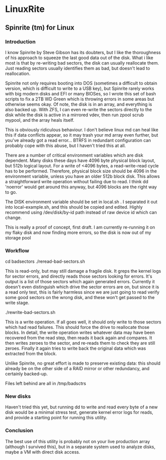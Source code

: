 # LinuxRite

## Spinrite (tm) for Linux

### Introduction

I know Spinrite by Steve Gibson has its doubters, but I like the thoroughness of his approach to squeeze the last good data out of the disk. What i like most is that by re-writing bad sectors, the disk can usually reallocate them. Just reading sectors usually identifies them as bad, but doesn't lead to reallocation.

Spinrite not only requires booting into DOS (sometimes a difficult to obtain version, which is difficult to write to a USB key), but Spinrite rarely works with big modern disks and EFI or many BIOSes, so I wrote this set of bash scripts to fix a 2TB WD Green which is throwing errors in some areas but otherwise seems okay. Of note, the disk is in an array, and everything is also backed up. With ZFS, I can even re-write the sectors directly to the disk while the disk is active in a mirrored vdev, then run zpool scrub mypool, and the array heals itself.

This is obviously ridiculous behaviour. I don't believe linux md can heal like this if data conflicts appear, so it may trash your md array even further, but you've already got a read error... BTRFS in redundant configuration can probably cope with this abuse, but I haven't tried this at all.

There are a number of critical environment variables which are disk dependent. Many disks these days have 4096 byte physical block layout, but 512b logical layout. For a write of <4096 bytes, a read-write-read cycle has to be performed. Therefore, physical block size should be 4096 in the environment variable, unless you have an older 512b block disk. This allows a straightforward write operation without failing due to read. I think dd 'noerror' would get around this anyway, but 4096 blocks are the right way to go.

The DISK environment variable should be set in local.sh . I separated it out into local-example.sh, and this should be copied and edited. Highly recommend using /dev/disk/by-id path instead of raw device id which can change.

This is really a proof of concept, first draft. I am currently re-running it on my flaky disk and now finding more errors, so the disk is now out of my storage pool

### Workflow

cd badsectors
./reread-bad-sectors.sh

This is read-only, but may still damage a fragile disk. It greps the kernel logs for sector errors, and directly reads those sectors looking for errors. It's output is a list of those sectors which again generated errors. Currently it doesn't even distinguish which drive the sector errors are on, but since it is a read only test, this is fairly harmless since we are just going to read verify some good sectors on the wrong disk, and these won't get passed to the write stage.

./rewrite-bad-sectors.sh

This is a write operation. If all goes well, it should only write to those sectors which had read failures. This should force the drive to reallocate those blocks.
In detail, the write operation writes whatever data may have been recovered from the read step, then reads it back again and compares. It then writes zeroes to the sector, and re-reads them to check they are still zeroes. Finally it again tries to write back the original data which was extracted from the block.

Unlike Spinrite, no great effort is made to preserve existing data: this should already be on the other side of a RAID mirror or other redundancy, and certainly backed-up.

Files left behind are all in /tmp/badsctrs

### New disks

Haven't tried this yet, but running dd to write and read every byte of a new disk would be a minimal stress test, generate kernel error logs for reads, and provide a starting point for running this utility.

### Conclusion
The best use of this utility is probably not on your live production array (although I survived this), but in a separate system used to analyze disks, maybe a VM with direct disk access.

